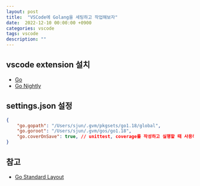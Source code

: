 ```yaml
---
layout: post
title:  "VSCode에 Golang을 세팅하고 작업해보자"
date:  2022-12-10 00:00:00 +0900
categories: vscode
tags: vscode
description: ""
---
```


## vscode extension 설치

- [Go](https://marketplace.visualstudio.com/items?itemName=golang.Go)
- [Go Nightly](https://marketplace.visualstudio.com/items?itemName=golang.go-nightly)

## settings.json 설정

```json
{
    "go.gopath": "/Users/sjun/.gvm/pkgsets/go1.18/global",
    "go.goroot": "/Users/sjun/.gvm/gos/go1.18",
    "go.coverOnSave": true, // unittest, coverage를 작성하고 실행할 때 사용하자
}
```

## 참고

- [Go Standard Layout](https://github.com/golang-standards/project-layout)
